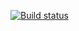 [![Build status](https://ci.appveyor.com/api/projects/status/2clo7sccmg8y8hgm?svg=true)](https://ci.appveyor.com/project/Nastya2420/allure)